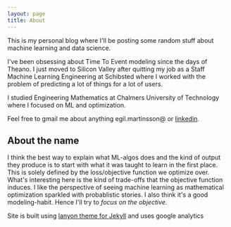```yaml
---
layout: page
title: About
---
```

This is my personal blog where I'll be posting some random stuff about machine learning and data science.

I've been obsessing about Time To Event modeling since the days of Theano. I just moved to Silicon Valley after quitting my job as a Staff Machine Learning Engineering at Schibsted where I worked with the problem of predicting a lot of things for a lot of users.

I studied Engineering Mathematics at Chalmers University of Technology where I focused on ML and optimization.

Feel free to gmail me about anything egil.martinsson@ or [linkedin](https://www.linkedin.com/in/egil-martinsson/).

## About the name
I think the best way to explain what ML-algos does and the kind of output they produce is to start with what it was taught to learn in the first place. This is solely defined by the loss/objective function we optimize over. What's interesting here is the kind of trade-offs that the objective function induces. I like the perspective of seeing machine learning as mathematical optimization sparkled with probablistic stories. I also think it's a good modeling-habit. Hence I'll try to *focus on the objective*. 

Site is built using [lanyon theme for Jekyll](https://github.com/poole/lanyon) and uses google analytics
